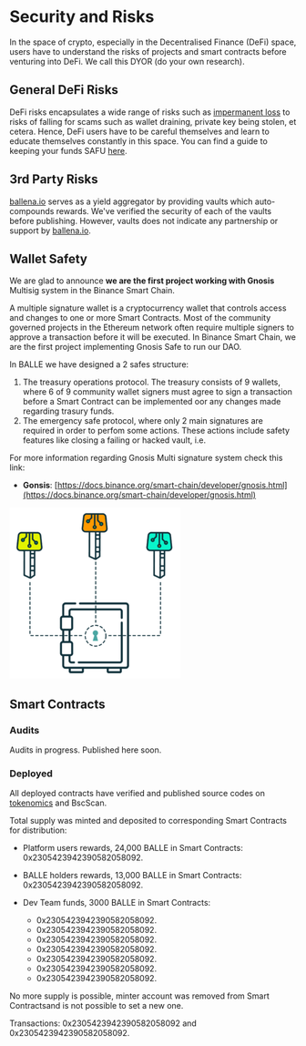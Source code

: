 # Security and Risks

In the space of crypto, especially in the Decentralised Finance \(DeFi\) space, users have to understand the risks of projects and smart contracts before venturing into DeFi. We call this DYOR \(do your own research\).

## General DeFi Risks

DeFi risks encapsulates a wide range of risks such as [impermanent loss](https://www.bsc.news/post/cryptonomics-what-is-impermanent-loss) to risks of falling for scams such as wallet draining, private key being stolen, et cetera. Hence, DeFi users have to be careful themselves and learn to educate themselves constantly in this space. You can find a guide to keeping your funds SAFU [here](https://letmeape.medium.com/how-to-keep-your-funds-safe-metamask-guide-816773968310).

## 3rd Party Risks

[ballena.io](https://ballena.io/) serves as a yield aggregator by providing vaults which auto-compounds rewards. We've verified the security of each of the vaults before publishing. However, vaults does not indicate any partnership or support by [ballena.io](https://ballena.io/).

## Wallet Safety

We are glad to announce **we are the first project working with Gnosis** Multisig system in the Binance Smart Chain. 

A multiple signature wallet is a cryptocurrency wallet that controls access and changes to one or more Smart Contracts. Most of the community governed projects in the Ethereum network often require multiple signers to approve a transaction before it will be executed. In Binance Smart Chain, we are the first project implementing Gnosis Safe to run our DAO. 

In BALLE we have designed a 2 safes structure:

1. The treasury operations protocol. The treasury consists of 9 wallets, where 6 of 9 community wallet signers must agree to sign a transaction before a Smart Contract can be implemented oor any changes made regarding trasury funds.
2. The emergency safe protocol, where only 2 main signatures are required in order to perfom some actions. These actions include safety features like closing a failing or hacked vault, i.e.



For more information regarding Gnosis Multi signature system check this link:

* **Gonsis**: [https://docs.binance.org/smart-chain/developer/gnosis.html](https://docs.binance.org/smart-chain/developer/gnosis.html)



![](../.gitbook/assets/image.png)



## Smart Contracts

### Audits

Audits in progress. Published here soon.



### Deployed

All deployed contracts have verified and published source codes on [tokenomics](tokenomics.md) and BscScan.

Total supply was minted and deposited to corresponding Smart Contracts for distribution: 

* Platform users rewards, 24,000 BALLE in Smart Contracts: 0x2305423942390582058092. 
* BALLE holders rewards, 13,000 BALLE in Smart Contracts: 0x2305423942390582058092.
* Dev Team funds, 3000 BALLE in Smart Contracts:

  * 0x2305423942390582058092.
  * 0x2305423942390582058092.
  * 0x2305423942390582058092.
  * 0x2305423942390582058092.
  * 0x2305423942390582058092.
  * 0x2305423942390582058092.
  * 0x2305423942390582058092.

No more supply is possible, minter account was removed from Smart Contractsand is not possible to set a new one. 

Transactions: 0x2305423942390582058092 and 0x2305423942390582058092.





